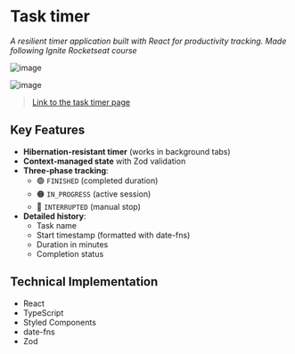 # Task timer
_A resilient timer application built with React for productivity tracking. Made following Ignite Rocketseat course_

![image](https://github.com/user-attachments/assets/29ebda06-e966-4a52-8a43-113a5f8ed9cd)

![image](https://github.com/user-attachments/assets/8f405148-8924-4325-b91c-7e26c0ec5b46)

> [Link to the task timer page](https://gustacamara.github.io/task-timer/)

## Key Features
- **Hibernation-resistant timer** (works in background tabs)
- **Context-managed state** with Zod validation
- **Three-phase tracking**:
  - 🟢 `FINISHED` (completed duration)
  - 🟠 `IN_PROGRESS` (active session)
  - 🔴 `INTERRUPTED` (manual stop)
- **Detailed history**:
  - Task name
  - Start timestamp (formatted with date-fns)
  - Duration in minutes
  - Completion status

## Technical Implementation
  - React
  - TypeScript
  - Styled Components
  - date-fns
  - Zod
